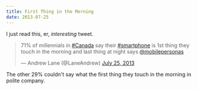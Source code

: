 ```yaml
---
title: First Thing in the Morning
date: 2013-07-25
---
```


I just read this, er, _interesting_ tweet.

> 71% of millennials in [#Canada](https://twitter.com/search?q=%23Canada&src=hash) say their [#smartphone](https://twitter.com/search?q=%23smartphone&src=hash) is 1st thing they touch in the morning and last thing at night says [@mobilepersonas](https://twitter.com/MobilePersonas)
>
> — Andrew Lane (@LaneAndrew) [July 25, 2013](https://twitter.com/LaneAndrew/statuses/360400332649529344)<script async="" src="//platform.twitter.com/widgets.js" charset="utf-8"></script>

The other 29% couldn't say what the first thing they touch in the morning in polite company.
